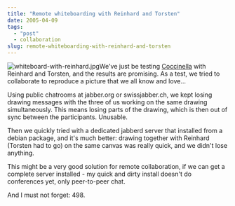 ```yaml
---
title: "Remote whiteboarding with Reinhard and Torsten"
date: 2005-04-09
tags: 
  - "post"
  - collaboration
slug: remote-whiteboarding-with-reinhard-and-torsten
---
```


![whiteboard-with-reinhard.jpg](/assets/images/movable-type-blog-archives/whiteboard-with-reinhard.jpg)We've just be testing [Coccinella](http://hem.fyristorg.com/matben/) with Reinhard and Torsten, and the results are promising. As a test, we tried to collaborate to reproduce a picture that we all know and love...

Using public chatrooms at jabber.org or swissjabber.ch, we kept losing drawing messages with the three of us working on the same drawing simultaneously. This means losing parts of the drawing, which is then out of sync between the participants. Unusable.

Then we quickly tried with a dedicated jabberd server that installed from a debian package, and it's much better: drawing together with Reinhard (Torsten had to go) on the same canvas was really quick, and we didn't lose anything.

This might be a very good solution for remote collaboration, if we can get a complete server installed - my quick and dirty install doesn't do conferences yet, only peer-to-peer chat.

And I must not forget: 498.

